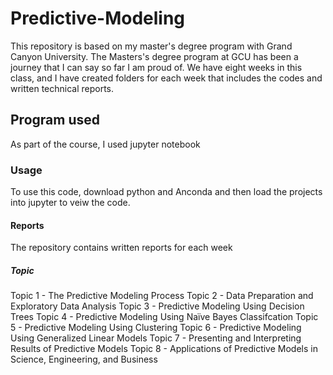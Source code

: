 # Predictive-Modeling
This repository is based on my master's degree program with Grand Canyon University. The Masters's degree program at GCU has been a journey that I can say so far I am proud of. We have eight weeks in this class, and I have created folders for each week that includes the codes and written technical reports.

## Program used 
As part of the course, I used jupyter notebook 

### Usage
To use this code, download python and Anconda and then load the projects into jupyter to veiw the code.

#### Reports
The repository contains written reports for each week

##### Topic
Topic 1 -  The Predictive Modeling Process
Topic 2 - Data Preparation and Exploratory Data Analysis
Topic 3 - Predictive Modeling Using Decision Trees
Topic 4 - Predictive Modeling Using Naïve Bayes Classifcation
Topic 5 - Predictive Modeling Using Clustering
Topic 6 -  Predictive Modeling Using Generalized Linear Models
Topic 7 - Presenting and Interpreting Results of Predictive Models
Topic 8 -  Applications of Predictive Models in Science, Engineering, and Business

